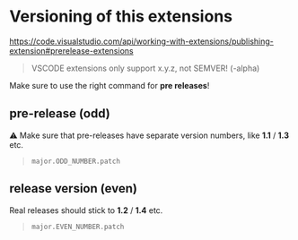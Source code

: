 # Versioning of this extensions

<https://code.visualstudio.com/api/working-with-extensions/publishing-extension#prerelease-extensions>

> VSCODE extensions only support x.y.z, not SEMVER! (-alpha)

Make sure to use the right command for **pre releases**!

## pre-release (odd)

⚠️ Make sure that pre-releases have separate version numbers, like **1.1** / **1.3** etc.

> `major.ODD_NUMBER.patch`

## release version (even)

Real releases should stick to **1.2** / **1.4** etc.

> `major.EVEN_NUMBER.patch`
